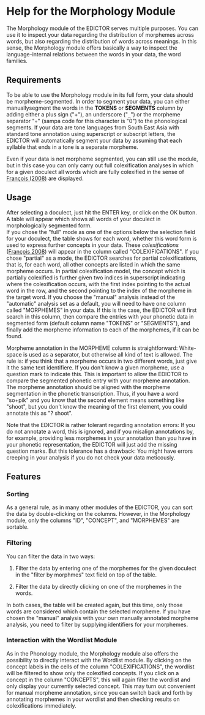# Help for the Morphology Module

The Morphology module of the EDICTOR serves multiple purposes. You can use it to inspect your data regarding the distribution of morphemes across words, but also regarding the distribution of words across meanings.
In this sense, the Morphology module offers basically a way to inspect the language-internal relations between the words in your data, the word families.

## Requirements

To be able to use the Morphology module in its full form, your data should be
morpheme-segmented. In order to segment your data, you can either
manuallysegment the words in the **TOKENS** or **SEGMENTS** column by adding
either a plus sign ("+"), an underscore ("`_`") or the morpheme separator "◦"
(sampa code for this character is "0\") to the phonological segments. If your
data are tone languages from South East Asia with standard tone annotation
using superscript or subscript letters, the EDICTOR will automatically segment
your data by assuming that each syllable that ends in a tone is a separate
morpheme.

Even if your data is not morpheme segmented, you can still use the module, but in this case you
can only carry out full colexification analyses in which for a given doculect all
words which are fully colexified in the sense of [François (2008)](:bib:Francois2008) are 
displayed.

## Usage

After selecting a doculect, just hit the ENTER key, or click on the OK button.
A table will appear which shows all words of your doculect in morphologically
segmented form.  
If you chose the "full" mode as one of the options below the selection field for your doculect,
the table shows for each word, whether this word form is used to express further concepts in your data.
These *colexifications* ([François 2008](:bib:Francois2008)) will appear in
the column called "COLEXIFICATIONS". If you chose "partial" as a mode, the EDICTOR searches for partial colexifications, that is, for each word, all other concepts are listed in which the same morpheme occurs.
In partial colexification model, the concept which is partially colexified is further given two
indices in superscript indicating where the colexification occurs, with the
first index pointing to the actual word in the row, and the second pointing to
the index of the morpheme in the target word.
If you choose the "manual" analysis instead of the "automatic" analysis set as a default, 
you will need to have one column called "MORPHEMES" in your data. If this is the case, the EDICTOR will 
first search in this column, then compare the entries with your phonetic data in segmented form (default column name "TOKENS" or "SEGMENTS"), and finally add the morpheme information to each of the morphemes, if it can be found.

Morpheme annotation in the MORPHEME column is straightforward: White-space is used as a separator, but otherwise all kind of text is allowed. The rule is: if you think that a morpheme occurs in two different words, just give it the same text identifiere. If you don't know a given morpheme, use a question mark to indicate this. This is important to allow the EDICTOR to compare the segmented phonetic entry with your morpheme annotation. The morpheme annotation should be aligned with the morpheme segmentation in the phonetic transcription. Thus, if you have a word "so+pik" and you know that the second element means something like "shoot", but you don't know the meaning of the first element, you could annotate this as "? shoot". 

Note that the EDICTOR is rather tolerant regarding annotation errors: If you do not annotate a word, this is ignored, and if you misalign annotations by, for example, providing less morphemes in your annotation than you have in your phonetic representation, the EDICTOR will just add the missing question marks. But this tolerance has a drawback: You might have errors creeping in your analysis if you do not check your data meticously. 
 
## Features

### Sorting

As a general rule, as in many other modules of the EDICTOR, you can sort the data by double-clicking on the columns. However, in the Morphology module, only the columns "ID", "CONCEPT", and "MORPHEMES" are sortable.

### Filtering

You can filter the data in two ways:

1. Filter the data by entering one of the morphemes for the given doculect in the "filter by morphmes" text field on top of the table.

2. Filter the data by directly clicking on one of the morphemes in the words.

In both cases, the table will be created again, but this time, only those words are considered which contain the selected morpheme. If you have chosen the "manual" analysis with your own manually annotated morpheme analysis, you need to filter by supplying identifiers for your morphemes.

### Interaction with the Wordlist Module

As in the Phonology module, the Morphology module also offers the possibility to directly interact with the Wordlist module. By clicking on the concept labels in the cells of the column "COLEXIFICATIONS", the wordlist will be filtered to show only the colexified concepts. If you click on a concept in the column "CONCEPTS", this will again filter the wordlist and only display your currently selected concept.
This may turn out convenient for manual morpheme annotation, since you can switch back and forth by annotating morphemes in your wordlist and then checking results on colexifications immediately.

